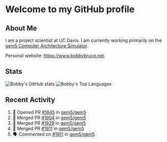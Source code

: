 # Welcome to my GitHub profile

## About Me

I am a project scientist at UC Davis. I am currently working primarily on the [gem5 Computer Architecture Simulator](https://github.com/gem5).

Personal website: <https://www.bobbybruce.net>.

## Stats

![Bobby's GitHub stats](https://github-readme-stats.vercel.app/api?username=bobbyrbruce&show_icons=true&theme=responsive&include_all_commits=true&count_private=true&show=reviews&disable_animations=true)
![Bobby's Top Languages ](https://github-readme-stats.vercel.app/api/top-langs/?username=bobbyrbruce&layout=compact&theme=responsive&count_private=true&langs_count=10&disable_animations=true)

## Recent Activity

<!--START_SECTION:activity-->
1. 💪 Opened PR [#1945](https://github.com/gem5/gem5/pull/1945) in [gem5/gem5](https://github.com/gem5/gem5)
2. 🎉 Merged PR [#1904](https://github.com/gem5/gem5/pull/1904) in [gem5/gem5](https://github.com/gem5/gem5)
3. 🎉 Merged PR [#1929](https://github.com/gem5/gem5/pull/1929) in [gem5/gem5](https://github.com/gem5/gem5)
4. 🎉 Merged PR [#1911](https://github.com/gem5/gem5/pull/1911) in [gem5/gem5](https://github.com/gem5/gem5)
5. 🗣 Commented on [#1911](https://github.com/gem5/gem5/pull/1911#issuecomment-2587750588) in [gem5/gem5](https://github.com/gem5/gem5)
<!--END_SECTION:activity-->
